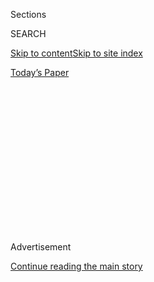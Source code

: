 <div id="app">

<div>

<div>

<div>

<div class="NYTAppHideMasthead css-1q2w90k e1suatyy0">

<div class="section css-ui9rw0 e1suatyy2">

<div class="css-eph4ug er09x8g0">

<div class="css-6n7j50">

</div>

<span class="css-1dv1kvn">Sections</span>

<div class="css-10488qs">

<span class="css-1dv1kvn">SEARCH</span>

</div>

[Skip to content](#site-content)[Skip to site
index](#site-index)

</div>

<div class="css-10698na e1huz5gh0">

</div>

</div>

<div id="masthead-bar-one" class="section hasLinks css-15hmgas e1csuq9d3">

<div class="css-uqyvli e1csuq9d0">

</div>

<div class="css-1uqjmks e1csuq9d1">

</div>

<div class="css-9e9ivx">

[](https://myaccount.nytimes3xbfgragh.onion/auth/login?response_type=cookie&client_id=vi)

</div>

<div class="css-1bvtpon e1csuq9d2">

[Today’s
Paper](https://www.nytimes3xbfgragh.onion/section/todayspaper)

</div>

</div>

</div>

</div>

<div data-aria-hidden="false">

<div id="site-content" data-role="main">

<div>

<div class="css-1aor85t" style="opacity:0.000000001;z-index:-1;visibility:hidden">

<div class="css-1hqnpie">

<div class="css-epjblv">

<span class="css-17xtcya">[Opinion](/section/opinion)</span><span class="css-x15j1o">|</span><span class="css-fwqvlz">Amazon
Has Too Much Power. Take It
Back.</span>

</div>

<div class="css-k008qs">

<div class="css-1iwv8en">

<span class="css-18z7m18"></span>

<div>

</div>

</div>

<span class="css-1n6z4y">https://nyti.ms/39BnnJH</span>

<div class="css-1705lsu">

<div class="css-4xjgmj">

<div class="css-4skfbu" data-role="toolbar" data-aria-label="Social Media Share buttons, Save button, and Comments Panel with current comment count" data-testid="share-tools">

  - 
  - 
  - 
  - 
    
    <div class="css-6n7j50">
    
    </div>

  - 
  - 

</div>

</div>

</div>

</div>

</div>

</div>

<div id="NYT_TOP_BANNER_REGION" class="css-13pd83m">

</div>

<div id="top-wrapper" class="css-1sy8kpn">

<div id="top-slug" class="css-l9onyx">

Advertisement

</div>

[Continue reading the main
story](#after-top)

<div class="ad top-wrapper" style="text-align:center;height:100%;display:block;min-height:250px">

<div id="top" class="place-ad" data-position="top" data-size-key="top">

</div>

</div>

<div id="after-top">

</div>

</div>

<div>

<div class="css-v5btjw etb61u70">

<div class="css-v05ibm etb61u71">

[Opinion](/section/opinion)

</div>

</div>

<div id="sponsor-wrapper" class="css-1hyfx7x">

<div id="sponsor-slug" class="css-19vbshk">

Supported by

</div>

[Continue reading the main
story](#after-sponsor)

<div id="sponsor" class="ad sponsor-wrapper" style="text-align:center;height:100%;display:block">

</div>

<div id="after-sponsor">

</div>

</div>

<div class="css-186x18t">

</div>

<div class="css-1vkm6nb ehdk2mb0">

# Amazon Has Too Much Power. Take It Back.

</div>

The tech company’s workers need a union.

<div class="css-18e8msd">

<div class="css-vp77d3 epjyd6m0">

<div class="css-1baulvz">

By <span class="css-1baulvz" itemprop="name">Tim Bray</span> and
<span class="css-1baulvz last-byline" itemprop="name">Christy
Hoffman</span>

<div class="css-8atqhb">

Mr. Bray is a former vice president at Amazon. Ms. Hoffman is the
general secretary of UNI Global Union.

</div>

</div>

</div>

  - July 29, 2020, <span class="css-epvm6">5:00 a.m.
    ET</span>

  - 
    
    <div class="css-4xjgmj">
    
    <div class="css-d8bdto" data-role="toolbar" data-aria-label="Social Media Share buttons, Save button, and Comments Panel with current comment count" data-testid="share-tools">
    
      - 
      - 
      - 
      - 
        
        <div class="css-6n7j50">
        
        </div>
    
      - 
      - 
    
    </div>
    
    </div>

</div>

<div class="css-79elbk" data-testid="photoviewer-wrapper">

<div class="css-z3e15g" data-testid="photoviewer-wrapper-hidden">

</div>

<div class="css-1a48zt4 ehw59r15" data-testid="photoviewer-children">

![<span class="css-16f3y1r e13ogyst0" data-aria-hidden="true">Protesters
in May at the Amazon campus in Seattle demanding the right to a union
and local taxation of the
company.</span><span class="css-cnj6d5 e1z0qqy90" itemprop="copyrightHolder"><span class="css-1ly73wi e1tej78p0">Credit...</span><span><span>Jason
Redmond/Agence France-Presse — Getty
Images</span></span></span>](https://static01.graylady3jvrrxbe.onion/images/2020/07/29/opinion/29BrayHoffman2/merlin_172114362_b9359e17-e151-45de-91ec-6e1a77ce4b46-articleLarge.jpg?quality=75&auto=webp&disable=upscale)

</div>

</div>

</div>

<div class="section meteredContent css-1r7ky0e" name="articleBody" itemprop="articleBody">

<div class="css-1fanzo5 StoryBodyCompanionColumn">

<div class="css-53u6y8">

Covid-19 has created strange bedfellows. Six months ago, a labor leader
and an Amazon vice president would have been on opposite sides in
discussing the future of work at Big Tech in general and Amazon in
particular. Then on May 1, one of us, Tim, walked away from a senior
role at Amazon Web Services, and potentially millions in compensation,
in protest over the firing of workers who spoke out about conditions in
the company’s warehouses.

During the pandemic, we’ve seen Big Tech share prices and revenue
rocket, while some of Amazon’s warehouse workers say they fear coming to
work and catching the coronavirus. The company’s decision to fire the
activists who demanded safer jobs is unacceptable.

Both of us now agree: Amazon — and the rest of Big Tech — must change.
And that includes allowing its workers to unionize.

We’re not alone in wanting accountability from these companies: [Jeff
Bezos](https://www.nytimes3xbfgragh.onion/2020/07/28/technology/amazon-apple-facebook-google-antitrust-hearing.html)
and the heads of Facebook, Google and Apple will appear before the House
judiciary’s antitrust subcommittee today.

</div>

</div>

<div class="css-1fanzo5 StoryBodyCompanionColumn">

<div class="css-53u6y8">

The coronavirus has killed over half a million people worldwide and
pushed global unemployment to rates not seen since the Great Depression.
Shared sacrifice is called for, yet the burden has been far from even.
Since mid-March, when quarantined shoppers turned to Amazon’s vast
retail platform, [its shareholder value
increased](https://ycharts.com/companies/AMZN/market_cap) by nearly $500
billion, to more than $1.4 trillion. Stock market shares are owned
disproportionately by the richest people in society, and by [Mr. Bezos
in
particular](https://www.vox.com/recode/2020/7/21/21332166/tech-billionaires-wealth-elon-musk-steve-ballmer-jeff-bezos-pandemic-covid);
his lead over the other richest people on earth has increased markedly.

This wealth is not shared with the workers who help create it. The
temporary Covid-19-related hourly raise [was rolled back in
June](https://www.nytimes3xbfgragh.onion/2020/07/14/business/coronavirus-essential-workers-pay-raises.html),
but [the order flow remains
high](https://finance.yahoo.com/news/amazon-amzn-beat-q2-earnings-125512326.html),
making the already stressful work of those who sort, package and deliver
Amazon goods even worse.

</div>

</div>

![<span class="css-16f3y1r e13ogyst0">Thanks for the flattering
commercials, but we’re about to lose our hazard
pay.</span>](https://static01.graylady3jvrrxbe.onion/images/2020/05/29/autossell/OP-AMZAON-THUMB2/OP-AMZAON-THUMB2-videoSixteenByNineJumbo1600.jpg)

<div class="css-1fanzo5 StoryBodyCompanionColumn">

<div class="css-53u6y8">

As ** this was unfolding, most of Big Tech, including Amazon, sent
white-collar workers home to “flatten the curve” and fight the pandemic.
Tim saw company leadership go to great lengths to make sure this new
system was working and actively seek feedback from the remote workers.
Christy heard from a warehouse employee who said productivity targets
made it difficult for workers to take a break even for hand washing
without a mark on their record. Pay for warehouse workers [starts at $15
an
hour](https://www.washingtonpost.com/business/economy/amazons-15-minimum-wage-doesnt-end-debate-over-whether-its-creating-good-jobs/2018/10/05/b1da23a0-c802-11e8-9b1c-a90f1daae309_story.html)
with [minimal access to time
off](https://www.amazon.jobs/en/landing_pages/pto-overview-us "https://www.amazon.jobs/en/landing_pages/pto-overview-us");
in May Amazon [ended the unpaid leave
policy](https://www.bloomberg.com/news/articles/2020-04-24/amazon-asks-workers-sheltering-at-home-to-return-or-seek-leave?sref=ExbtjcSG "https://www.bloomberg.com/news/articles/2020-04-24/amazon-asks-workers-sheltering-at-home-to-return-or-seek-leave?sref=ExbtjcSG")
that for a few weeks allowed them to stay home if they had Covid-19
symptoms. **** The contrast in the treatment of knowledge and warehouse
workers couldn’t be starker. Equally clear is the cause: One group has
power, the other doesn’t.

Amazon’s decision to fire the activists was easy to make in the United
States, where Amazon workers have no union and are left to fend for
themselves. With no right to paid sick leave or protection from unfair
dismissal, American workers are among the most vulnerable in the world
to pressure from any employer, not just Amazon.

</div>

</div>

<div class="css-1fanzo5 StoryBodyCompanionColumn">

<div class="css-53u6y8">

Union-represented Amazon workers in Spain, Italy, France and Germany
initially failed to resolve their concerns through negotiation, but with
court action, regulatory intervention and strikes, they got their needs
addressed.

Let’s look at France: Unions there [brought a civil
case](https://www.nytimes3xbfgragh.onion/2020/04/24/business/amazon-france-unions-coronavirus.html)
arguing that Amazon had taken inadequate steps to protect workers from
infection risk and that it had sidestepped the unions’ statutory role.
The court ordered Amazon to limit its sales to only “essential” items,
or face harsh penalties until it could reach a safety agreement with the
unions. Rather than negotiate, Amazon [closed its French
operations](https://www.nytimes3xbfgragh.onion/2020/04/15/business/amazon-france-covid.html)
and appealed. But the appellate court also sided with the workers, who
ultimately [negotiated a
settlement](https://www.nytimes3xbfgragh.onion/2020/05/16/business/amazon-france-unions-coronavirus.html)
including mandatory union consultation over safety measures, union
hiring of external experts to assess the measures’ effectiveness and a
continued increase in workers’ hourly pay. The news from Europe shows
that Amazon can work with unions and get good results.

Both of us want Amazon to share the wealth with workers and stop putting
the relentless pursuit of revenue growth ahead of all other concerns.
One way or another, this requires putting more power in the hands of
workers. Regulation and legislation are part of the solution. But
there’s no need to wait; power can be taken, not just given. That’s
what unions are for.

Amazon is a data-driven company. It should recognize the evidence
showing that countries with more collective bargaining have a stronger
social fabric and better growth, and are more able to weather economic
ups and downs. Businesses with collective bargaining relationships,
including Auchan Retail and Carrefour, navigated the Covid-19 crisis
with less disruption to their businesses and emerged with their
reputations intact and even enhanced.

For its own future and the future of the global economy, Amazon should
become more responsive to the women and men who’ve enriched shareholders
and be willing to recognize and bargain with their representatives. When
it comes to the rights of its workers, it should be a leader, not a
laggard.

It’s not just Amazon: The need for more unionization is urgent across
Big Tech. Amazon stands out because it combines the extraordinary profit
margins of these companies with employing hundreds of thousands of
front-line workers. There are fewer of these workers at the other iconic
tech companies, but nevertheless their employees also deserve a voice
over the issues that matter to them.

The question for Mr. Bezos and the billionaires of the world is: Are
they ready to rise to the occasion? Will Big Tech listen to and work
with its employees to help the world overcome the worst economic and
social crisis in recent history?

Tim Bray is a former vice president at Amazon. Christy Hoffman is the
general secretary of UNI Global Union.

*The Times is committed to publishing* [*a diversity of
letters*](https://www.nytimes3xbfgragh.onion/2019/01/31/opinion/letters/letters-to-editor-new-york-times-women.html)
*to the editor. We’d like to hear what you think about this or any of
our articles. Here are some*
[*tips*](https://help.nytimes3xbfgragh.onion/hc/en-us/articles/115014925288-How-to-submit-a-letter-to-the-editor)*.
And here’s our email:*
[*letters@NYTimes.com*](mailto:letters@NYTimes.com)*.*

*Follow The New York Times Opinion section on*
[*Facebook*](https://www.facebookcorewwwi.onion/nytopinion)*,* [*Twitter
(@NYTopinion)*](http://twitter.com/NYTOpinion) *and*
[*Instagram*](https://www.instagram.com/nytopinion/)*.*

</div>

</div>

</div>

<div>

</div>

<div>

</div>

<div>

</div>

<div>

<div id="bottom-wrapper" class="css-1ede5it">

<div id="bottom-slug" class="css-l9onyx">

Advertisement

</div>

[Continue reading the main
story](#after-bottom)

<div id="bottom" class="ad bottom-wrapper" style="text-align:center;height:100%;display:block;min-height:90px">

</div>

<div id="after-bottom">

</div>

</div>

</div>

</div>

</div>

## Site Index

<div>

</div>

## Site Information Navigation

  - [© <span>2020</span> <span>The New York Times
    Company</span>](https://help.nytimes3xbfgragh.onion/hc/en-us/articles/115014792127-Copyright-notice)

<!-- end list -->

  - [NYTCo](https://www.nytco.com/)
  - [Contact
    Us](https://help.nytimes3xbfgragh.onion/hc/en-us/articles/115015385887-Contact-Us)
  - [Work with us](https://www.nytco.com/careers/)
  - [Advertise](https://nytmediakit.com/)
  - [T Brand Studio](http://www.tbrandstudio.com/)
  - [Your Ad
    Choices](https://www.nytimes3xbfgragh.onion/privacy/cookie-policy#how-do-i-manage-trackers)
  - [Privacy](https://www.nytimes3xbfgragh.onion/privacy)
  - [Terms of
    Service](https://help.nytimes3xbfgragh.onion/hc/en-us/articles/115014893428-Terms-of-service)
  - [Terms of
    Sale](https://help.nytimes3xbfgragh.onion/hc/en-us/articles/115014893968-Terms-of-sale)
  - [Site
    Map](https://spiderbites.nytimes3xbfgragh.onion)
  - [Help](https://help.nytimes3xbfgragh.onion/hc/en-us)
  - [Subscriptions](https://www.nytimes3xbfgragh.onion/subscription?campaignId=37WXW)

</div>

</div>

</div>

</div>
